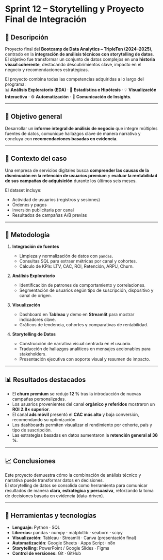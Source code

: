 # Sprint 12 – Storytelling y Proyecto Final de Integración

## 📄 Descripción
Proyecto final del **Bootcamp de Data Analytics – TripleTen (2024–2025)**, centrado en la **integración de análisis técnicos con storytelling de datos**.  
El objetivo fue transformar un conjunto de datos complejos en una **historia visual coherente**, destacando descubrimientos clave, impacto en el negocio y recomendaciones estratégicas.

El proyecto combina todas las competencias adquiridas a lo largo del programa:  
📊 **Análisis Exploratorio (EDA)** · 🧮 **Estadística e Hipótesis** · 💡 **Visualización Interactiva** · ⚙️ **Automatización** · 🧠 **Comunicación de Insights**.

---

## 🎯 Objetivo general
Desarrollar un **informe integral de análisis de negocio** que integre múltiples fuentes de datos, comunique hallazgos clave de manera narrativa y concluya con **recomendaciones basadas en evidencia**.

---

## 🧩 Contexto del caso
Una empresa de servicios digitales busca **comprender las causas de la disminución en la retención de usuarios premium** y **evaluar la rentabilidad de sus campañas de adquisición** durante los últimos seis meses.  

El dataset incluye:
- Actividad de usuarios (registros y sesiones)
- Órdenes y pagos
- Inversión publicitaria por canal
- Resultados de campañas A/B previas  

---

## 🧠 Metodología

1. **Integración de fuentes**
   - Limpieza y normalización de datos con `pandas`.  
   - Consultas SQL para extraer métricas por canal y cohortes.  
   - Cálculo de KPIs: LTV, CAC, ROI, Retención, ARPU, Churn.

2. **Análisis Exploratorio**
   - Identificación de patrones de comportamiento y correlaciones.  
   - Segmentación de usuarios según tipo de suscripción, dispositivo y canal de origen.

3. **Visualización**
   - Dashboard en **Tableau** y demo en **Streamlit** para mostrar indicadores clave.  
   - Gráficos de tendencia, cohortes y comparativas de rentabilidad.

4. **Storytelling de Datos**
   - Construcción de narrativa visual centrada en el usuario.  
   - Traducción de hallazgos analíticos en mensajes accionables para stakeholders.  
   - Presentación ejecutiva con soporte visual y resumen de impacto.

---

## 📊 Resultados destacados

- El **churn premium** se redujo **12 %** tras la introducción de nuevas campañas personalizadas.  
- Los usuarios provenientes del canal **orgánico y referidos** mostraron un **ROI 2.8× superior**.  
- El canal **ads móvil** presentó el **CAC más alto** y baja conversión, recomendando su optimización.  
- Los dashboards permiten visualizar el rendimiento por cohorte, país y tipo de suscripción.  
- Las estrategias basadas en datos aumentaron la **retención general al 38 %**.

---

## 📈 Conclusiones
Este proyecto demuestra cómo la combinación de análisis técnico y narrativa puede transformar datos en decisiones.  
El storytelling de datos se consolida como herramienta para comunicar resultados de manera **clara, estratégica y persuasiva**, reforzando la toma de decisiones basada en evidencia (data-driven).

---

## 🧰 Herramientas y tecnologías
- **Lenguaje:** Python · SQL  
- **Librerías:** pandas · numpy · matplotlib · seaborn · scipy  
- **Visualización:** Tableau · Streamlit · Canva (presentación final)  
- **Automatización:** Google Sheets · Apps Script · n8n  
- **Storytelling:** PowerPoint / Google Slides · Figma  
- **Control de versiones:** Git · GitHub



